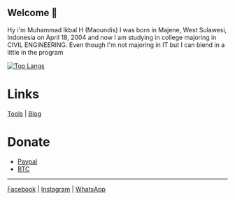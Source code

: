 ## Welcome 👏

Hy i'm Muhammad Ikbal H (Maoundis) I was born in Majene, West Sulawesi, Indonesia on April 18, 2004 and now I am studying in college majoring in CIVIL ENGINEERING.
Even though I'm not majoring in IT but I can blend in a little in the program

[![Top Langs](https://github-readme-stats.vercel.app/api/top-langs/?username=ikbal-hanafi&layout=compact)](https://github.com/ikbal-hanafi/ikbal-hanafi.github.io)

# Links

[Tools](https://tools.maoundis.com) | [Blog](https://blog.maoundis.com)

# Donate
- [Paypal](https://paypal.me/ikbalRdmc)
- [BTC](https://www.blockchain.com/btc/address/1P9cv66bjFdwpGYFFx9BbC82kGvZA8qMwC)

***
[Facebook](https://fb.me/Xiuz.Maoundis) | [Instagram](https://instagram.com/ikbal.rdmc__) | [WhatsApp](https://wa.me/+6283138932677)
